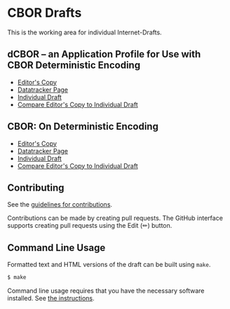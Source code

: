 # CBOR Drafts

This is the working area for individual Internet-Drafts.

## dCBOR – an Application Profile for Use with CBOR Deterministic Encoding

* [Editor's Copy](https://cabo.github.io/det/#go.draft-bormann-cbor-dcbor.html)
* [Datatracker Page](https://datatracker.ietf.org/doc/draft-bormann-cbor-dcbor)
* [Individual Draft](https://datatracker.ietf.org/doc/html/draft-bormann-cbor-dcbor)
* [Compare Editor's Copy to Individual Draft](https://cabo.github.io/det/#go.draft-bormann-cbor-dcbor.diff)

## CBOR: On Deterministic Encoding

* [Editor's Copy](https://cabo.github.io/det/#go.draft-bormann-cbor-det.html)
* [Datatracker Page](https://datatracker.ietf.org/doc/draft-bormann-cbor-det)
* [Individual Draft](https://datatracker.ietf.org/doc/html/draft-bormann-cbor-det)
* [Compare Editor's Copy to Individual Draft](https://cabo.github.io/det/#go.draft-bormann-cbor-det.diff)


## Contributing

See the
[guidelines for contributions](https://github.com/cabo/det/blob/main/CONTRIBUTING.md).

Contributions can be made by creating pull requests.
The GitHub interface supports creating pull requests using the Edit (✏) button.


## Command Line Usage

Formatted text and HTML versions of the draft can be built using `make`.

```sh
$ make
```

Command line usage requires that you have the necessary software installed.  See
[the instructions](https://github.com/martinthomson/i-d-template/blob/main/doc/SETUP.md).

